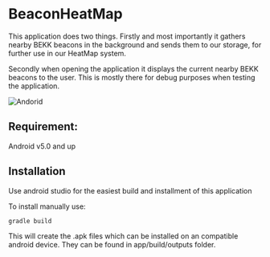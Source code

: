 # BeaconHeatMap

This application does two things. Firstly and most importantly it gathers nearby BEKK beacons in
the background and sends them to our storage, for further use in our HeatMap system.

Secondly when opening the application it displays the current nearby BEKK beacons to the user.
This is mostly there for debug purposes when testing the application.

![Andorid](https://cloud.githubusercontent.com/assets/2320398/14406979/576e3fb6-feb8-11e5-98fd-b27f16678cab.png)

## Requirement:

Android v5.0 and up

## Installation

Use android studio for the easiest build and installment of this application

To install manually use:

```
gradle build
```

This will create the .apk files which can be installed on an compatible android device. They can be
found in app/build/outputs folder.
